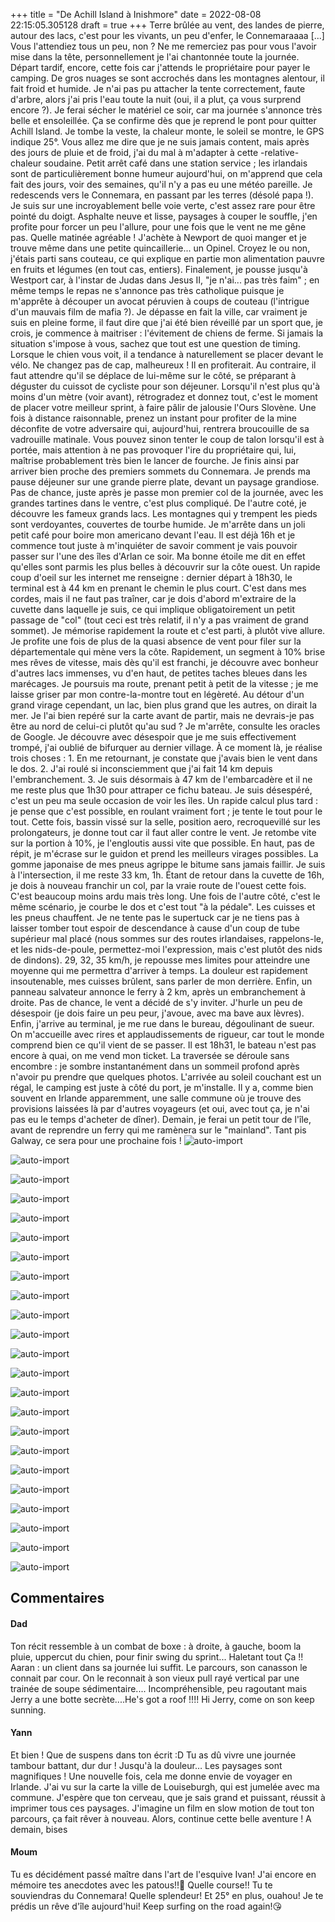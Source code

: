 +++
title = "De Achill Island à Inishmore"
date = 2022-08-08 22:15:05.305128
draft = true
+++
Terre brûlée au vent, des landes de pierre, autour des lacs, c'est pour les vivants, un peu d'enfer, le Connemaraaaa [...] Vous l'attendiez tous un peu, non ? Ne me remerciez pas pour vous l'avoir mise dans la tête, personnellement je l'ai chantonnée toute la journée. Départ tardif, encore, cette fois car j'attends le propriétaire pour payer le camping. De gros nuages se sont accrochés dans les montagnes alentour, il fait froid et humide. Je n'ai pas pu attacher la tente correctement, faute d'arbre, alors j'ai pris l'eau toute la nuit (oui, il a plut, ça vous surprend encore ?). Je ferai sécher le matériel ce soir, car ma journée s'annonce très belle et ensoleillée. Ça se confirme dès que je reprend le pont pour quitter Achill Island. Je tombe la veste, la chaleur monte, le soleil se montre, le GPS indique 25°. Vous allez me dire que je ne suis jamais content, mais après des jours de pluie et de froid, j'ai du mal à m'adapter à cette -relative- chaleur soudaine. Petit arrêt café dans une station service ; les irlandais sont de particulièrement bonne humeur aujourd'hui, on m'apprend que cela fait des jours, voir des semaines, qu'il n'y a pas eu une météo pareille. Je redescends vers le Connemara, en passant par les terres (désolé papa !). Je suis sur une incroyablement belle voie verte, c'est assez rare pour être pointé du doigt. Asphalte neuve et lisse, paysages à couper le souffle, j'en profite pour forcer un peu l'allure, pour une fois que le vent ne me gêne pas. Quelle matinée agréable ! J'achète à Newport de quoi manger et je trouve même dans une petite quincaillerie... un Opinel. Croyez le ou non, j'étais parti sans couteau, ce qui explique en partie mon alimentation pauvre en fruits et légumes (en tout cas, entiers). Finalement, je pousse jusqu'à Westport car, à l'instar de Judas dans Jesus II, "je n'ai... pas très faim" ; en même temps le repas ne s'annonce pas très catholique puisque je m'apprête à découper un avocat péruvien à coups de couteau (l'intrigue d'un mauvais film de mafia ?). Je dépasse en fait la ville, car vraiment je suis en pleine forme, il faut dire que j'ai été bien réveillé par un sport que, je crois, je commence à maitriser : l'évitement de chiens de ferme. Si jamais la situation s'impose à vous, sachez que tout est une question de timing. Lorsque le chien vous voit, il a tendance à naturellement se placer devant le vélo. Ne changez pas de cap, malheureux ! Il en profiterait. Au contraire, il faut attendre qu'il se déplace de lui-même sur le côté, se préparant à déguster du cuissot de cycliste pour son déjeuner. Lorsqu'il n'est plus qu'à moins d'un mètre (voir avant), rétrogradez et donnez tout, c'est le moment de placer votre meilleur sprint, à faire pâlir de jalousie l'Ours Slovène. Une fois à distance raisonnable, prenez un instant pour profiter de la mine déconfite de votre adversaire qui, aujourd'hui, rentrera broucouille de sa vadrouille matinale. Vous pouvez sinon tenter le coup de talon lorsqu'il est à portée, mais attention à ne pas provoquer l'ire du propriétaire qui, lui, maîtrise probablement très bien le lancer de fourche. Je finis ainsi par arriver bien proche des premiers sommets du Connemara. Je prends ma pause déjeuner sur une grande pierre plate, devant un paysage grandiose. Pas de chance, juste après je passe mon premier col de la journée, avec les grandes tartines dans le ventre, c'est plus compliqué. De l'autre coté, je découvre les fameux grands lacs. Les montagnes qui y trempent les pieds sont verdoyantes, couvertes de tourbe humide. Je m'arrête dans un joli petit café pour boire mon americano devant l'eau. Il est déjà 16h et je commence tout juste à m'inquiéter de savoir comment je vais pouvoir passer sur l'une des îles d'Arlan ce soir. Ma bonne étoile me dit en effet qu'elles sont parmis les plus belles à découvrir sur la côte ouest. Un rapide coup d'oeil sur les internet me renseigne : dernier départ à 18h30, le terminal est à 44 km en prenant le chemin le plus court. C'est dans mes cordes, mais il ne faut pas traîner, car je dois d'abord m'extraire de la cuvette dans laquelle je suis, ce qui implique obligatoirement un petit passage de "col" (tout ceci est très relatif, il n'y a pas vraiment de grand sommet). Je mémorise rapidement la route et c'est parti, à plutôt vive allure. Je profite une fois de plus de la quasi absence de vent pour filer sur la départementale qui mène vers la côte. Rapidement, un segment à 10% brise mes rêves de vitesse, mais dès qu'il est franchi, je découvre avec bonheur d'autres lacs immenses, vu d'en haut, de petites taches bleues dans les marécages. Je poursuis ma route, prenant petit à petit de la vitesse ; je me laisse griser par mon contre-la-montre tout en légèreté. Au détour d'un grand virage cependant, un lac, bien plus grand que les autres, on dirait la mer. Je l'ai bien repéré sur la carte avant de partir, mais ne devrais-je pas être au nord de celui-ci plutôt qu'au sud ? Je m'arrête, consulte les oracles de Google. Je découvre avec désespoir que je me suis effectivement trompé, j'ai oublié de bifurquer au dernier village. À ce moment là, je réalise trois choses : 1. En me retournant, je constate que j'avais bien le vent dans le dos. 2. J'ai roulé si inconsciemment que j'ai fait 14 km depuis l'embranchement. 3. Je suis désormais à 47 km de l'embarcadère et il ne me reste plus que 1h30 pour attraper ce fichu bateau. Je suis désespéré, c'est un peu ma seule occasion de voir les îles. Un rapide calcul plus tard : je pense que c'est possible, en roulant vraiment fort ; je tente le tout pour le tout. Cette fois, bassin vissé sur la selle, position aero, recroquevillé sur les prolongateurs, je donne tout car il faut aller contre le vent. Je retombe vite sur la portion à 10%, je l'engloutis aussi vite que possible. En haut, pas de répit, je m'écrase sur le guidon et prend les meilleurs virages possibles. La gomme japonaise de mes pneus agrippe le bitume sans jamais faillir. Je suis à l'intersection, il me reste 33 km, 1h. Étant de retour dans la cuvette de 16h, je dois à nouveau franchir un col, par la vraie route de l'ouest cette fois. C'est beaucoup moins ardu mais très long. Une fois de l'autre côté, c'est le même scénario, je courbe le dos et c'est tout "à la pédale". Les cuisses et les pneus chauffent. Je ne tente pas le supertuck car je ne tiens pas à laisser tomber tout espoir de descendance à cause d'un coup de tube supérieur mal placé (nous sommes sur des routes irlandaises, rappelons-le, et les nids-de-poule, permettez-moi l'expression, mais c'est plutôt des nids de dindons). 29, 32, 35 km/h, je repousse mes limites pour atteindre une moyenne qui me permettra d'arriver à temps. La douleur est rapidement insoutenable, mes cuisses brûlent, sans parler de mon derrière. Enfin, un panneau salvateur annonce le ferry à 2 km, après un embranchement à droite. Pas de chance, le vent a décidé de s'y inviter. J'hurle un peu de désespoir (je dois faire un peu peur, j'avoue, avec ma bave aux lèvres). Enfin, j'arrive au terminal, je me rue dans le bureau, dégoulinant de sueur. On m'accueille avec rires et applaudissements de rigueur, car tout le monde comprend bien ce qu'il vient de se passer. Il est 18h31, le bateau n'est pas encore à quai, on me vend mon ticket. La traversée se déroule sans encombre : je sombre instantanément dans un sommeil profond après n'avoir pu prendre que quelques photos. L'arrivée au soleil couchant est un régal, le camping est juste à côté du port, je m'installe. Il y a, comme bien souvent en Irlande apparemment, une salle commune où je trouve des provisions laissées là par d'autres voyageurs (et oui, avec tout ça, je n'ai pas eu le temps d'acheter de dîner). Demain, je ferai un petit tour de l'île, avant de reprendre un ferry qui me ramènera sur le "mainland". Tant pis Galway, ce sera pour une prochaine fois !
![auto-import](https://thumbsnap.com/i/dSBYkvxe.jpg)

![auto-import](https://thumbsnap.com/i/nyQp6kF2.jpg)

![auto-import](https://thumbsnap.com/i/M1e39UKE.jpg)

![auto-import](https://thumbsnap.com/i/kxm1u5b5.jpg)

![auto-import](https://thumbsnap.com/i/WLwmbeHw.jpg)

![auto-import](https://thumbsnap.com/i/bmawe7bv.jpg)

![auto-import](https://thumbsnap.com/i/6kWHKXYd.jpg)

![auto-import](https://thumbsnap.com/i/zu793D6y.jpg)

![auto-import](https://thumbsnap.com/i/vXkcGU6q.jpg)

![auto-import](https://thumbsnap.com/i/X1sfMtVv.jpg)

![auto-import](https://thumbsnap.com/i/LTiaRx75.jpg)

![auto-import](https://thumbsnap.com/i/v72LsWXb.jpg)

![auto-import](https://thumbsnap.com/i/7QwFei8x.jpg)

![auto-import](https://thumbsnap.com/i/KDBfBKHd.jpg)

![auto-import](https://thumbsnap.com/i/cGaDKKwv.jpg)

![auto-import](https://thumbsnap.com/i/Cod3aoVm.jpg)

![auto-import](https://thumbsnap.com/i/Rs3Foxn5.jpg)

![auto-import](https://thumbsnap.com/i/bhCDBFKC.jpg)

![auto-import](https://thumbsnap.com/i/RBRUyB8F.jpg)

![auto-import](https://thumbsnap.com/i/DqrubsAB.jpg)

![auto-import](https://thumbsnap.com/i/cLWVSd5B.jpg)

![auto-import](https://thumbsnap.com/i/jbwLrSgV.jpg)

![auto-import](https://thumbsnap.com/i/QUAHkE5S.jpg)
## Commentaires
#### Dad
Ton récit ressemble à un combat de boxe : à droite, à gauche, boom la pluie, uppercut du chien, pour finir swing du sprint... Haletant tout Ça !!
Aaran : un client dans sa journée lui suffit. Le parcours, son canasson le connait par cour. On le reconnait à son vieux pull rayé vertical par une trainée de soupe sédimentaire....
Incompréhensible, peu ragoutant mais Jerry a une botte secrète....He's got a roof !!!!
Hi Jerry, come on son keep sunning.
#### Yann
Et bien ! Que de suspens dans ton écrit :D 
Tu as dû vivre une journée tambour battant, dur dur ! Jusqu'à la douleur…
Les paysages sont magnifiques ! Une nouvelle fois, cela me donne envie de voyager en Irlande. J'ai vu sur la carte la ville de Louiseburgh, qui est jumelée avec ma commune. 
J'espère que ton cerveau, que je sais grand et puissant, réussit à imprimer tous ces paysages. J'imagine un film en slow motion de tout ton parcours, ça fait rêver à nouveau.
Alors, continue cette belle aventure ! 
A demain, bises
#### Moum
Tu es décidément passé maître dans l'art de l'esquive Ivan! J'ai encore en  mémoire tes anecdotes avec les patous!!🐶
Quelle course!! Tu te souviendras du Connemara! Quelle splendeur! Et 25° en plus, ouahou! Je te prédis un rêve d'île aujourd'hui! 
Keep surfing on the road again!😘

